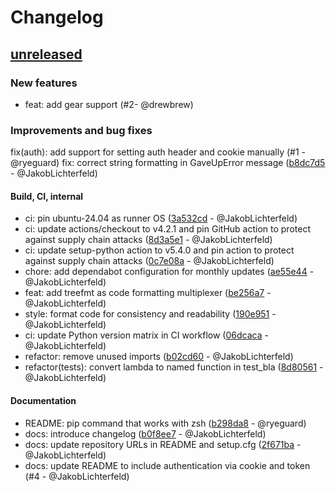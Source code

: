 # Changelog

## [unreleased]

### New features

- feat: add gear support (#2- @drewbrew)

### Improvements and bug fixes

fix(auth): add support for setting auth header and cookie manually (#1 - @ryeguard)
fix: correct string formatting in GaveUpError message ([b8dc7d5](https://github.com/garminexport/garminexport/commit/b8dc7d534ccddf85856736decde6734f6c177de6) - @JakobLichterfeld)

#### Build, CI, internal

- ci: pin ubuntu-24.04 as runner OS ([3a532cd](https://github.com/garminexport/garminexport/commit/3a532cd68c373f97e88dfdce8ead883f9bbe1860) - @JakobLichterfeld)
- ci: update actions/checkout to v4.2.1 and pin GitHub action to protect against supply chain attacks ([8d3a5e1](https://github.com/garminexport/garminexport/commit/8d3a5e1f25256089c9758649294c209325f002fb) - @JakobLichterfeld)
- ci: update setup-python action to v5.4.0 and pin action to protect against supply chain attacks ([0c7e08a](https://github.com/garminexport/garminexport/commit/0c7e08aa0cf6fad493ce0237e8d52d53aa5b0a78) - @JakobLichterfeld)
- chore: add dependabot configuration for monthly updates ([ae55e44](https://github.com/garminexport/garminexport/commit/ae55e44efc055669ee850e3ea1577a4cee5db640) - @JakobLichterfeld)
- feat: add treefmt as code formatting multiplexer ([be256a7](https://github.com/garminexport/garminexport/commit/be256a7366558061df6519795c78f684f46d7bee) - @JakobLichterfeld)
- style: format code for consistency and readability ([190e951](https://github.com/garminexport/garminexport/commit/190e95136b3f6f5038a0fde025ae1f0addbad603) - @JakobLichterfeld)
- ci: update Python version matrix in CI workflow ([06dcaca](https://github.com/garminexport/garminexport/commit/06dcaca35df0a88adc4b74a4304b8b6c0a69c4bf) - @JakobLichterfeld)
- refactor: remove unused imports ([b02cd60](https://github.com/garminexport/garminexport/commit/b02cd608a8dcc781e40fb9052bd1be46b552b02b) - @JakobLichterfeld)
- refactor(tests): convert lambda to named function in test_bla ([8d80561](https://github.com/garminexport/garminexport/commit/8d80561f58fc8859c3ed3516353f4da5997224f5) - @JakobLichterfeld)

#### Documentation

- README: pip command that works with zsh ([b298da8](https://github.com/garminexport/garminexport/commit/b298da80de77faf1d94c88213d39fb53e2a4938e) - @ryeguard)
- docs: introduce changelog ([b0f8ee7](https://github.com/garminexport/garminexport/commit/b0f8ee7ff0706a5b40fedd7b2796ebfb50d83199) - @JakobLichterfeld)
- docs: update repository URLs in README and setup.cfg ([2f671ba](https://github.com/garminexport/garminexport/commit/2f671ba8d13cf47313fed74848f54006feed2939) - @JakobLichterfeld)
- docs: update README to include authentication via cookie and token (#4 - @JakobLichterfeld)

[unreleased]: https://github.com/garminexport/garminexport/compare/v0.5.0...HEAD
